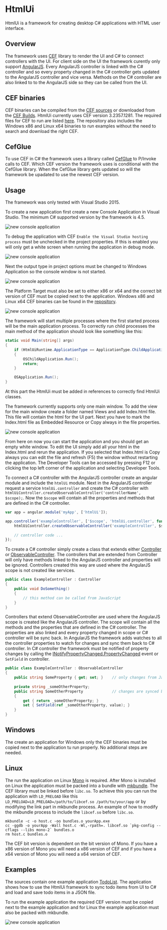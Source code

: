 # HtmlUi
HtmlUi is a framework for creating desktop C# applications with HTML user interface.

## Overview
The framework uses [CEF](https://bitbucket.org/chromiumembedded/cef) library to render the UI and C# to connect controllers with the UI. For client side on the UI the framework curently only support [AngularJS](https://angularjs.org/). Every AngularJS controller is linked with the C# controller and so every property changed in the C# controller gets updated to the AngularJS controller and vice versa. Methods on the C# controller are also linked to to the AngularJS side so they can be called from the UI.

## CEF binaries
CEF binaries can be compiled from the [CEF sources](https://bitbucket.org/chromiumembedded/cef/wiki/BranchesAndBuilding) or downloaded from the [CEF Builds](https://cefbuilds.com/). HtmlUi currently uses CEF version 3.2357.1281. The required files for CEF to run are listed [here](https://code.google.com/p/chromiumembedded/source/browse/trunk/cef3/tools/distrib/win/README.redistrib.txt). The repository also includes the Windows x86 and Linux x64 binaries to run examples without the need to search and download the right CEF.

## CefGlue
To use CEF in C# the framework uses a library called [CefGlue](https://bitbucket.org/xilium/xilium.cefglue) to P/Invoke calls to CEF. Which CEF version the framework uses is conditional with the CefGlue library. When the CefGlue library gets updated so will the framework be upadated to use the newest CEF version.

## Usage
The framework was only tested with Visual Studio 2015.

To create a new application first create a new Console Application in Visual Studio. The minimum C# supported version by the framework is 4.5.

![new console application](docs/NewConsoleApplication.jpg)

To debug the application with CEF `Enable the Visual Studio hosting process` must be unchecked in the project properties. If this is enabled you will only get a white screen when running the application in debug mode.

![new console application](docs/HostingProcess.jpg)

Next the output type in project options must be changed to Windows Application so the console window is not started.

![new console application](docs/ApplicationType.jpg)

The Platform Target must also be set to either x86 or x64 and the correct bit version of CEF must be copied next to the application. Windows x86 and Linux x64 CEF binaries can be found in the [repository](src/References/cef).

![new console application](docs/PlatformTarget.jpg)

The framework will start multiple processes where the first started process will be the main application process. To correctly run child processes the main method of the application should look like something like this:
```C#
static void Main(string[] args)
{
    if (HtmlUiRuntime.ApplicationType == ApplicationType.ChildApplication)
    {
        OSChildApplication.Run();
        return;
    }

    OSApplication.Run();
}
```
At this part the HtmlUi must be added in references to correctly find HtmlUi classes.

The framework currently supports only one main window. To add the view for the main window create a folder named Views and add Index.html file. This file will contain the html for the UI part. Next you have to mark the Index.html file as Embedded Resource or Copy always in the file properties.

![new console application](docs/IndexProperties.jpg)

From here on now you can start the application and you should get an empty white window. To edit the UI simply add all your html in the Index.html and rerun the application. If you selected that Index.html is Copy always you can edit the file and refresh (F5) the window without restarting the application. The Developer Tools can be accessed by pressing F12 or clicking the top left corner of the application and selecting Developer Tools.

To connect a C# controller with the AngularJS controller create an angular module and include the `htmlUi` module. Next in the AngularJS controller request a service `htmlUi.controller` and create the C# controller with `htmlUiController.createObservableController('controllerName', $scope);`. Now the `$scope` will contain all the properties and methods that are defined in the C# controller.

```JavaScript
var app = angular.module('myApp', ['htmlUi']);

app.controller('exampleController', ['$scope', 'htmlUi.controller', function ($scope, htmlUiController) {
    htmlUiController.createObservableController('exampleController', $scope);
    
    // controller code ...
});
```

To create a C# controller simply create a class that extends either [Controller](src/Samotorcan.HtmlUi.Core/Controller.cs) or [ObservableController](src/Samotorcan.HtmlUi.Core/ObservableController.cs). The controllers that are extended from Controller will only have methods linked to the AngularJS controller and properties will be ignored. Controllers created this way are used where the AngularJS scope is not created like services.

```C#
public class ExampleController : Controller
{
    public void DoSomething()
    {
        // this method can be called from JavaScript
    }
}
```

Controllers that extend ObservableController are used where the AngularJS scope is created like the AngularJS controller. The scope will contain all the methods and the properties that are defined in the C# controller. The properties are also linked and every property changed in scope or C# controller will be sync back. In AngularJS the framework adds watches to all the controller properties to watch for changes and sync them back to C# controller. In C# controller the framework must be notified of property changes by calling the [INotifyPropertyChanged.PropertyChanged](https://msdn.microsoft.com/en-us/library/system.componentmodel.inotifypropertychanged) event or `SetField` in controller.

```C#
public class ExampleController : ObservableController
{
    public string SomeProperty { get; set; }    // only changes from JavaScript to C# are synced
    
    private string _someOtherProperty;
    public string SomeOtherProperty             // changes are synced both ways
    {
        get { return _someOtherProperty; }
        set { SetField(ref _someOtherProperty, value); }
    }
}
```

## Windows
The create an application for Windows only the CEF binaries must be copied next to the application tu run properly. No additional steps are needed.

## Linux
The run the application on Linux [Mono](http://www.mono-project.com/) is required. After Mono is installed on Linux the application must be packed into a bundle with  [mkbundle](http://www.mono-project.com/archived/guiderunning_mono_applications/#bundles). The CEF library must be linked before `libc.so`. To achieve this you can run the application with `LD_PRELOAD` like this `LD_PRELOAD=LD_PRELOAD=/path/to/libcef.so /path/to/your/app` or by modifying the link part in mkbundle process. An example of how to modify the mkbundle process to include the `libcef.so` before `libc.so`.

```Shell
mkbundle -c -o host.c -oo bundles.o yourApp.exe
cc -ggdb -o yourApp -Wall host.c -Wl,-rpath=. libcef.so `pkg-config --cflags --libs mono-2` bundles.o
rm host.c bundles.o
```

The CEF bit version is dependent on the bit version of Mono. If you have a x86 version of Mono you will need a x86 version of CEF and if you have a x64 version of Mono you will need a x64 version of CEF.

## Examples
The sources contain one example application [TodoList](src/Samotorcan.Examples.TodoList). The application shows how to use the HtmlUi framework to sync todo items from UI to C# and load and save todo items in a JSON file.

To run the example application the required CEF version must be copied next to the example application and for Linux the example application must also be packed with mkbundle.

![new console application](docs/TodoList.jpg)
